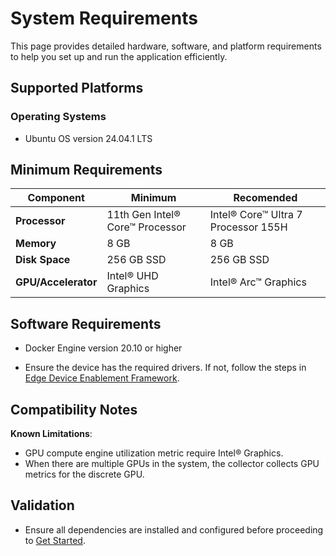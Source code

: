 # System Requirements

This page provides detailed hardware, software, and platform requirements to help you set up and run the application
efficiently.

<!--
## User Stories Addressed
- **US-2: Evaluating System Requirements**
  - **As a developer**, I want to review the hardware and software requirements, so that I can determine if my
    environment supports the application.

### Acceptance Criteria
1. A detailed table of hardware requirements (e.g., processor type, memory).
2. A list of software dependencies and supported operating systems.
3. Clear guidance on compatibility issues.
-->

## Supported Platforms

<!--
**Guidelines**:
- Include supported operating systems, versions, and platform-specific notes.
-->

### Operating Systems

- Ubuntu OS version 24.04.1 LTS
<!--
**Hardware Platforms**
- Intel® Core™ processors (Intel® Core™ i5 processor or higher)
- Intel® Xeon® processors (recommended for large deployments)
-->

## Minimum Requirements

| **Component**       | **Minimum**                        | **Recomended**                      |
|---------------------|------------------------------------|-------------------------------------|
| **Processor**       | 11th Gen Intel® Core™ Processor    | Intel® Core™ Ultra 7 Processor 155H |
| **Memory**          | 8 GB                               | 8 GB                                |
| **Disk Space**      | 256 GB SSD                         | 256 GB SSD                          |
| **GPU/Accelerator** | Intel® UHD Graphics                | Intel® Arc™ Graphics                |

## Software Requirements

- Docker Engine version 20.10 or higher

- Ensure the device has the required drivers. If not, follow the steps in [Edge Device Enablement Framework](https://docs.edgeplatform.intel.com/edge-device-enablement-framework/user-guide/Get-Started-Guide.html).

## Compatibility Notes

<!--
**Guidelines**:
- Include any limitations or known issues with supported platforms.
-->

**Known Limitations**:

- GPU compute engine utilization metric require Intel® Graphics.
- When there are multiple GPUs in the system, the collector collects GPU metrics for the discrete GPU.

## Validation

- Ensure all dependencies are installed and configured before proceeding to [Get Started](./get-started.md).
